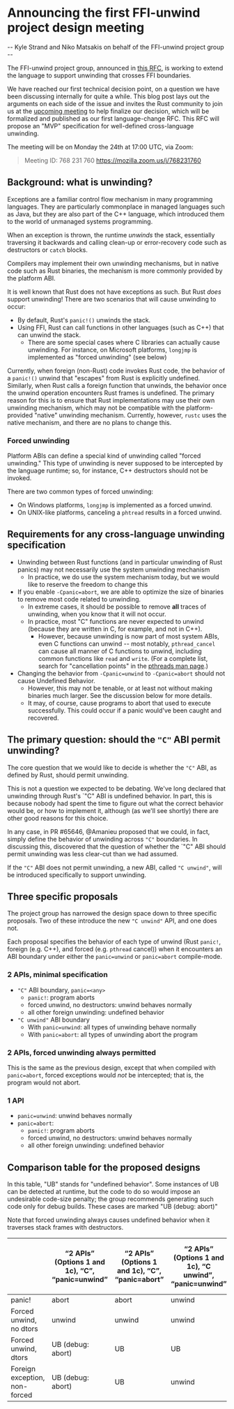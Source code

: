 # Announcing the first FFI-unwind project design meeting

-- Kyle Strand and Niko Matsakis on behalf of the FFI-unwind project group --

The FFI-unwind project group, announced in [this RFC][rfc-announcement], is
working to extend the language to support unwinding that crosses FFI
boundaries.

We have reached our first technical decision point, on a question we have been
discussing internally for quite a while. This blog post lays out the arguments
on each side of the issue and invites the Rust community to join us at the
[upcoming meeting](meeting-link) to help finalize our decision, which will be
formalized and published as our first language-change RFC. This RFC will
propose an "MVP" specification for well-defined cross-language unwinding.

The meeting will be on Monday the 24th at 17:00 UTC, via Zoom:

> Meeting ID: 768 231 760
> https://mozilla.zoom.us/j/768231760

## Background: what is unwinding?

Exceptions are a familiar control flow mechanism in many programming languages.
They are particularly commonplace in managed languages such as Java, but they
are also part of the C++ language, which introduced them to the world of
unmanaged systems programming.

When an exception is thrown, the runtime _unwinds_ the stack, essentially
traversing it backwards and calling clean-up or error-recovery code such as
destructors or `catch` blocks.

Compilers may implement their own unwinding mechanisms, but in native code such
as Rust binaries, the mechanism is more commonly provided by the platform ABI.

It is well known that Rust does not have exceptions as such. But Rust _does_
support unwinding! There are two scenarios that will cause unwinding to occur:

* By default, Rust's `panic!()` unwinds the stack.
* Using FFI, Rust can call functions in other languages (such as C++) that can
  unwind the stack.
  * There are some special cases where C libraries can actually cause
    unwinding.  For instance, on Microsoft platforms, `longjmp` is implemented
    as "forced unwinding" (see below)

Currently, when foreign (non-Rust) code invokes Rust code, the behavior of a
`panic!()` unwind that "escapes" from Rust is explicitly undefined. Similarly,
when Rust calls a foreign function that unwinds, the behavior once the unwind
operation encounters Rust frames is undefined. The primary reason for this is
to ensure that Rust implementations may use their own unwinding mechanism,
which may not be compatible with the platform-provided "native" unwinding
mechanism. Currently, however, `rustc` uses the native mechanism, and there are
no plans to change this.

### Forced unwinding

Platform ABIs can define a special kind of unwinding called "forced unwinding."
This type of unwinding is never supposed to be intercepted by the language
runtime; so, for instance, C++ destructors should not be invoked.

There are two common types of forced unwinding:

* On Windows platforms, `longjmp` is implemented as a forced unwind.
* On UNIX-like platforms, canceling a `phtread` results in a forced unwind.

## Requirements for any cross-language unwinding specification

* Unwinding between Rust functions (and in particular unwinding of Rust panics)
  may not necessarily use the system unwinding mechanism
  * In practice, we do use the system mechanism today, but we would like to
    reserve the freedom to change this
* If you enable `-Cpanic=abort`, we are able to optimize the size of binaries
  to remove most code related to unwinding.
  * In extreme cases, it should be possible to remove **all** traces of
    unwinding, when you know that it will not occur.
  * In practice, most "C" functions are never expected to unwind (because they
    are written in C, for example, and not in C++).
    * However, because unwinding is now part of most system ABIs, even C
      functions can unwind -- most notably, `pthread_cancel` can cause all
      manner of C functions to unwind, including common functions like `read`
      and `write`.  (For a complete list, search for "cancellation points" in
      the [pthreads man
      page](http://man7.org/linux/man-pages/man7/pthreads.7.html).)
* Changing the behavior from `-Cpanic=unwind` to `-Cpanic=abort` should not
  cause Undefined Behavior.
  * However, this may not be tenable, or at least not without making binaries
    much larger. See the discussion below for more details.
  * It may, of course, cause programs to abort that used to execute
    successfully. This could occur if a panic would've been caught and
    recovered.

## The primary question: should the `"C"` ABI permit unwinding?

The core question that we would like to decide is whether the `"C"` ABI, as
defined by Rust, should permit unwinding.

This is not a question we expected to be debating. We've long declared that
unwinding through Rust's `"C" ABI is undefined behavior. In part, this is
because nobody had spent the time to figure out what the correct behavior would
be, or how to implement it, although (as we'll see shortly) there are other
good reasons for this choice. 

In any case, in PR #65646, @Amanieu proposed that we could, in fact, simply
define the behavior of unwinding across `"C"` boundaries. In discussing this,
discovered that the question of whether the `"C" ABI should permit unwinding was
less clear-cut than we had assumed.

If the `"C"` ABI does not permit unwinding, a new ABI, called `"C unwind"`,
will be introduced specifically to support unwinding.

## Three specific proposals

The project group has narrowed the design space down to three specific
proposals. Two of these introduce the new `"C unwind"` API, and one does not.

Each proposal specifies the behavior of each type of unwind (Rust `panic!`,
foreign (e.g. C++), and forced (e.g. `pthread` cancel)) when it encounters an
ABI boundary under either the `panic=unwind` or `panic=abort` compile-mode.

### 2 APIs, minimal specification

* `"C"` ABI boundary, `panic=<any>`
  * `panic!`: program aborts
  * forced unwind, no destructors: unwind behaves normally
  * all other foreign unwinding: undefined behavior
* `"C unwind"` ABI boundary
  * With `panic=unwind`: all types of unwinding behave normally
  * With `panic=abort`: all types of unwinding abort the program

### 2 APIs, forced unwinding always permitted

This is the same as the previous design, except that when compiled with
`panic=abort`, forced exceptions would *not* be intercepted; that is, the
program would not abort.

### 1 API

* `panic=unwind`: unwind behaves normally
* `panic=abort`:
  * `panic!`: program aborts
  * forced unwind, no destructors: unwind behaves normally
  * all other foreign unwinding: undefined behavior

## Comparison table for the proposed designs

In this table, "UB" stands for "undefined behavior". Some instances of UB can
be detected at runtime, but the code to do so would impose an undesirable
code-size penalty; the group recommends generating such code only for debug
builds. These cases are marked "UB (debug: abort)"

Note that forced unwinding always causes undefined behavior when it traverses
stack frames with destructors.

|                               | “2 APIs” (Options 1 and 1c), “C”, “panic=unwind” | “2 APIs” (Options 1 and 1c), “C”, “panic=abort” | “2 APIs” (Options 1 and 1c), “C unwind”, “panic=unwind” | “2 APIs, always permit forced” (Option 1), “C unwind”, “panic=abort” | “2 APIs, minimal spec” (Option 1c), “C unwind”, “panic=abort” | “1 API” (Option 3), “panic=unwind” | “1 API” (Option 3), “panic=abort” |
| ----------------------------- | ------------------------------------------------ | ----------------------------------------------- | ------------------------------------------------------- | -------------------------------------------------------------------- | ------------------------------------------------------------- | ---------------------------------- | --------------------------------- |
| panic!                        | abort                                            | abort                                           | unwind                                                  | abort                                                                | abort                                                         | unwind                             | aborts                            |
| Forced unwind, no dtors       | unwind                                           | unwind                                          | unwind                                                  | unwind                                                               | abort                                                         | unwind                             | unwind                            |
| Forced unwind, dtors          | UB (debug: abort)                                | UB                                              | UB                                                      | UB                                                                   | abort                                                         | UB                                 | UB (debug: abort)                 |
| Foreign exception, non-forced | UB (debug: abort)                                | UB                                              | unwind                                                  | abort                                                                | abort                                                         | unwind                             | UB (debug: abort)                 |


[rfc-announcement]: https://github.com/rust-lang/rfcs/pull/2797
[meeting-link]: https://arewemeetingyet.com/UTC/2020-02-24/17:00/Lang%20Team%20Design%20Meeting:%20FFI-unwind#eyJ1cmwiOiJodHRwczovL21vemlsbGEuem9vbS51cy9qLzc2ODIzMTc2MCJ9

